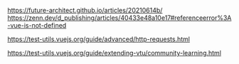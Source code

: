 https://future-architect.github.io/articles/20210614b/
https://zenn.dev/d_publishing/articles/40433e48a10e17#referenceerror%3A-vue-is-not-defined

<!-- 次やる -->

https://test-utils.vuejs.org/guide/advanced/http-requests.html

<!-- 下記は今回はやらない -->

https://test-utils.vuejs.org/guide/extending-vtu/community-learning.html
